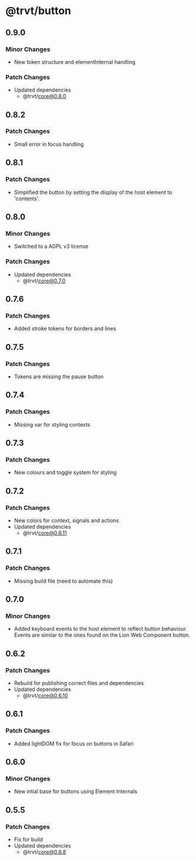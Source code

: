 # @trvt/button

## 0.9.0

### Minor Changes

-   New token structure and elementInternal handling

### Patch Changes

-   Updated dependencies
    -   @trvt/core@0.8.0

## 0.8.2

### Patch Changes

-   Small error in focus handling

## 0.8.1

### Patch Changes

-   Simplified the button by setting the display of the host element to 'contents'.

## 0.8.0

### Minor Changes

-   Switched to a AGPL v3 license

### Patch Changes

-   Updated dependencies
    -   @trvt/core@0.7.0

## 0.7.6

### Patch Changes

-   Added stroke tokens for borders and lines

## 0.7.5

### Patch Changes

-   Tokens are missing the pause button

## 0.7.4

### Patch Changes

-   Missing var for styling contexts

## 0.7.3

### Patch Changes

-   New colours and toggle system for styling

## 0.7.2

### Patch Changes

-   New colors for context, signals and actions
-   Updated dependencies
    -   @trvt/core@0.6.11

## 0.7.1

### Patch Changes

-   Missing build file (need to automate this)

## 0.7.0

### Minor Changes

-   Added keyboard events to the host element to reflect button behaviour. Events are similar to the ones found on the Lion Web Component button.

## 0.6.2

### Patch Changes

-   Rebuild for publishing correct files and dependencies
-   Updated dependencies
    -   @trvt/core@0.6.10

## 0.6.1

### Patch Changes

-   Added lightDOM fix for focus on buttons in Safari

## 0.6.0

### Minor Changes

-   New intial base for buttons using Element Internals

## 0.5.5

### Patch Changes

-   Fix for build
-   Updated dependencies
    -   @trvt/core@0.6.8
